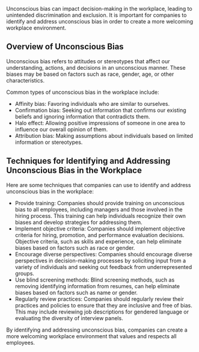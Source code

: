 
Unconscious bias can impact decision-making in the workplace, leading to unintended discrimination and exclusion. It is important for companies to identify and address unconscious bias in order to create a more welcoming workplace environment.

Overview of Unconscious Bias
----------------------------

Unconscious bias refers to attitudes or stereotypes that affect our understanding, actions, and decisions in an unconscious manner. These biases may be based on factors such as race, gender, age, or other characteristics.

Common types of unconscious bias in the workplace include:

* Affinity bias: Favoring individuals who are similar to ourselves.
* Confirmation bias: Seeking out information that confirms our existing beliefs and ignoring information that contradicts them.
* Halo effect: Allowing positive impressions of someone in one area to influence our overall opinion of them.
* Attribution bias: Making assumptions about individuals based on limited information or stereotypes.

Techniques for Identifying and Addressing Unconscious Bias in the Workplace
---------------------------------------------------------------------------

Here are some techniques that companies can use to identify and address unconscious bias in the workplace:

* Provide training: Companies should provide training on unconscious bias to all employees, including managers and those involved in the hiring process. This training can help individuals recognize their own biases and develop strategies for addressing them.
* Implement objective criteria: Companies should implement objective criteria for hiring, promotion, and performance evaluation decisions. Objective criteria, such as skills and experience, can help eliminate biases based on factors such as race or gender.
* Encourage diverse perspectives: Companies should encourage diverse perspectives in decision-making processes by soliciting input from a variety of individuals and seeking out feedback from underrepresented groups.
* Use blind screening methods: Blind screening methods, such as removing identifying information from resumes, can help eliminate biases based on factors such as name or gender.
* Regularly review practices: Companies should regularly review their practices and policies to ensure that they are inclusive and free of bias. This may include reviewing job descriptions for gendered language or evaluating the diversity of interview panels.

By identifying and addressing unconscious bias, companies can create a more welcoming workplace environment that values and respects all employees.
